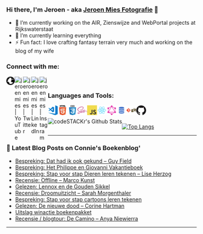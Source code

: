 ### Hi there, I'm Jeroen - aka [Jeroen Mies Fotografie][website] 👋

- 🔭 I’m currently working on the AIR, Zienswijze and WebPortal projects at Rijkswaterstaat
- 🌱 I’m currently learning everything
- ⚡ Fun fact: I love crafting fantasy terrain very much and working on the blog of my wife

### Connect with me:

[<img align="left" alt="jeroenmies" width="22px" src="https://raw.githubusercontent.com/iconic/open-iconic/master/svg/globe.svg" />][website]
[<img align="left" alt="jeroenmies | YouTube" width="22px" src="https://cdn.jsdelivr.net/npm/simple-icons@v3/icons/youtube.svg" />][youtube]
[<img align="left" alt="jeroenmies | Twitter" width="22px" src="https://cdn.jsdelivr.net/npm/simple-icons@v3/icons/twitter.svg" />][twitter]
[<img align="left" alt="jeroenmies | LinkedIn" width="22px" src="https://cdn.jsdelivr.net/npm/simple-icons@v3/icons/linkedin.svg" />][linkedin]
[<img align="left" alt="jeroenmies | Instagram" width="22px" src="https://cdn.jsdelivr.net/npm/simple-icons@v3/icons/instagram.svg" />][instagram]

<br />

### Languages and Tools:

[<img align="left" alt="Visual Studio Code" width="26px" src="https://raw.githubusercontent.com/github/explore/80688e429a7d4ef2fca1e82350fe8e3517d3494d/topics/visual-studio-code/visual-studio-code.png" />][webdevplaylist]
[<img align="left" alt="HTML5" width="26px" src="https://raw.githubusercontent.com/github/explore/80688e429a7d4ef2fca1e82350fe8e3517d3494d/topics/html/html.png" />][webdevplaylist]
[<img align="left" alt="CSS3" width="26px" src="https://raw.githubusercontent.com/github/explore/80688e429a7d4ef2fca1e82350fe8e3517d3494d/topics/css/css.png" />][cssplaylist]
[<img align="left" alt="Sass" width="26px" src="https://raw.githubusercontent.com/github/explore/80688e429a7d4ef2fca1e82350fe8e3517d3494d/topics/sass/sass.png" />][cssplaylist]
[<img align="left" alt="JavaScript" width="26px" src="https://raw.githubusercontent.com/github/explore/80688e429a7d4ef2fca1e82350fe8e3517d3494d/topics/javascript/javascript.png" />][jsplaylist]
[<img align="left" alt="React" width="26px" src="https://raw.githubusercontent.com/github/explore/80688e429a7d4ef2fca1e82350fe8e3517d3494d/topics/react/react.png" />][reactplaylist]
[<img align="left" alt="GraphQL" width="26px" src="https://raw.githubusercontent.com/github/explore/80688e429a7d4ef2fca1e82350fe8e3517d3494d/topics/graphql/graphql.png" />][webdevplaylist]
[<img align="left" alt="SQL" width="26px" src="https://raw.githubusercontent.com/github/explore/80688e429a7d4ef2fca1e82350fe8e3517d3494d/topics/sql/sql.png" />][webdevplaylist]
[<img align="left" alt="Git" width="26px" src="https://raw.githubusercontent.com/github/explore/80688e429a7d4ef2fca1e82350fe8e3517d3494d/topics/git/git.png" />][webdevplaylist]
[<img align="left" alt="GitHub" width="26px" src="https://raw.githubusercontent.com/github/explore/78df643247d429f6cc873026c0622819ad797942/topics/github/github.png" />][webdevplaylist]

<br />
<br />

<img align="left" alt="codeSTACKr's Github Stats" src="https://github-readme-stats.vercel.app/api?username=jeroenmies&show_icons=true&hide_border=true&count_private=true&theme=tokyonight" />

[![Top Langs](https://github-readme-stats.vercel.app/api/top-langs/?username=jeroenmies)](https://github.com/jeroenmies/github-readme-stats)

---

### 📕 Latest Blog Posts on Connie's Boekenblog'
<!-- BLOG-POST-LIST:START -->
- [Bespreking: Dat had ik ook gekund – Guy Field](https://conniesboekenblog.nl/2021/06/26/bespreking-dat-had-ik-ook-gekund-guy-field/?utm_source=rss&utm_medium=rss&utm_campaign=bespreking-dat-had-ik-ook-gekund-guy-field)
- [Bespreking: Het Philippe en Giovanni Vakantieboek](https://conniesboekenblog.nl/2021/06/24/bespreking-het-philippe-en-giovanni-vakantieboek/?utm_source=rss&utm_medium=rss&utm_campaign=bespreking-het-philippe-en-giovanni-vakantieboek)
- [Bespreking: Stap voor stap Dieren leren tekenen – Lise Herzog](https://conniesboekenblog.nl/2021/06/22/bespreking-stap-voor-stap-dieren-leren-tekenen-lise-herzog/?utm_source=rss&utm_medium=rss&utm_campaign=bespreking-stap-voor-stap-dieren-leren-tekenen-lise-herzog)
- [Recensie: Offline – Marco Kunst](https://conniesboekenblog.nl/2021/06/21/recensie-offline-marco-kunst/?utm_source=rss&utm_medium=rss&utm_campaign=recensie-offline-marco-kunst)
- [Gelezen: Lennox en de Gouden Sikkel](https://conniesboekenblog.nl/2021/06/20/gelezen-lennox-en-de-gouden-sikkel/?utm_source=rss&utm_medium=rss&utm_campaign=gelezen-lennox-en-de-gouden-sikkel)
- [Recensie: Droomuitzicht – Sarah Morgenthaler](https://conniesboekenblog.nl/2021/06/18/recensie-droomuitzicht-sarah-morgenthaler/?utm_source=rss&utm_medium=rss&utm_campaign=recensie-droomuitzicht-sarah-morgenthaler)
- [Bespreking: Stap voor stap cartoons leren tekenen](https://conniesboekenblog.nl/2021/06/16/bespreking-stap-voor-stap-cartoons-leren-tekenen/?utm_source=rss&utm_medium=rss&utm_campaign=bespreking-stap-voor-stap-cartoons-leren-tekenen)
- [Gelezen: De nieuwe dood – Corine Hartman](https://conniesboekenblog.nl/2021/06/14/gelezen-de-nieuwe-dood-corine-hartman/?utm_source=rss&utm_medium=rss&utm_campaign=gelezen-de-nieuwe-dood-corine-hartman)
- [Uitslag winactie boekenpakket](https://conniesboekenblog.nl/2021/06/13/uitslag-winactie-boekenpakket-2/?utm_source=rss&utm_medium=rss&utm_campaign=uitslag-winactie-boekenpakket-2)
- [Recensie / blogtour: De Camino – Anya Niewierra](https://conniesboekenblog.nl/2021/06/12/recensie-blogtour-de-camino-anya-niewierra/?utm_source=rss&utm_medium=rss&utm_campaign=recensie-blogtour-de-camino-anya-niewierra)
<!-- BLOG-POST-LIST:END -->

---

[website]: https://jeroenmiesfotografie.nl
[twitter]: https://twitter.com/jeroenmies
[youtube]: https://www.youtube.com/channel/UCdM6wXDAk3Y8_ycxkSfAD7Q
[instagram]: https://www.instagram.com/jeroenmies/
[linkedin]: https://www.linkedin.com/in/jeroenmies/
[webdevplaylist]: https://www.youtube.com/playlist?list=PLlhZGGVFsRrTQQnp_2UwWSoAigm-9_SqR
[jsplaylist]: https://www.youtube.com/playlist?list=PLC5BA7CB1270B2073
[cssplaylist]: https://www.youtube.com/playlist?list=PLlhZGGVFsRrSeV5xra6z-nU60cqompunz
[reactplaylist]: https://www.youtube.com/playlist?list=PLC5BA7CB1270B2073
